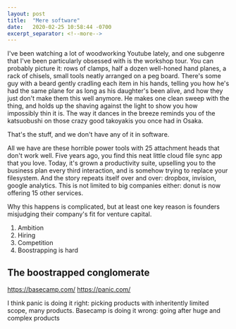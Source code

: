```yaml
---
layout: post
title:  "Mere software"
date:   2020-02-25 10:58:44 -0700
excerpt_separator: <!--more-->
---
```


I've been watching a lot of woodworking Youtube lately, and one subgenre that I've been particularly obsessed with is the workshop tour. You can probably picture it: rows of clamps, half a dozen well-honed hand planes, a rack of chisels, small tools neatly arranged on a peg board. There's some guy with a beard gently cradling each item in his hands, telling you how he's had the same plane for as long as his daughter's been alive, and how they just don't make them this well anymore. He makes one clean sweep with the thing, and holds up the shaving against the light to show you how impossibly thin it is. The way it dances in the breeze reminds you of the katsuobushi on those crazy good takoyakis you once had in Osaka.

That's the stuff, and we don't have any of it in software.

All we have are these horrible power tools with 25 attachment heads that don't work well. Five years ago, you find this neat little cloud file sync app that you love. Today, it's grown a productivity suite, upselling you to the business plan every third interaction, and is somehow trying to replace your filesystem. And the story repeats itself over and over: dropbox, invision, google analytics. This is not limited to big companies either: donut is now offering 15 other services. 

Why this happens is complicated, but at least one key reason is founders misjudging their company's fit for venture capital. 

1. Ambition
2. Hiring
3. Competition
4. Boostrapping is hard

## The boostrapped conglomerate
https://basecamp.com/
https://panic.com/

I think panic is doing it right: picking products with inheritently limited scope, many products. Basecamp is doing it wrong: going after huge and complex products